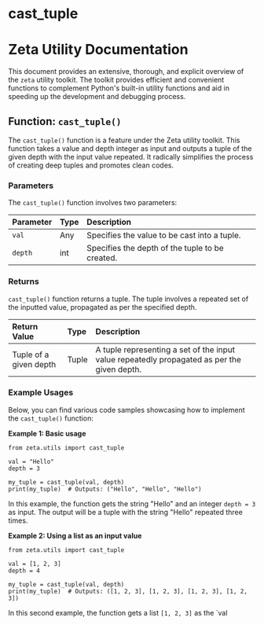# cast_tuple

<!-- START OF DOCUMENT -->

# Zeta Utility Documentation

This document provides an extensive, thorough, and explicit overview of the `zeta` utility toolkit. The toolkit provides efficient and convenient functions to complement Python's built-in utility functions and aid in speeding up the development and debugging process.

## Function: `cast_tuple()`
The `cast_tuple()` function is a feature under the Zeta utility toolkit. This function takes a value and depth integer as input and outputs a tuple of the given depth with the input value repeated. It radically simplifies the process of creating deep tuples and promotes clean codes.

### Parameters

The `cast_tuple()` function involves two parameters:

| Parameter | Type | Description |
| :--- | :--- | :--- |
| `val` | Any | Specifies the value to be cast into a tuple. |
| `depth` | int | Specifies the depth of the tuple to be created. |

### Returns

`cast_tuple()` function returns a tuple. The tuple involves a repeated set of the inputted value, propagated as per the specified depth.

| Return Value | Type | Description |
| :--- | :--- | :--- |
| Tuple of a given depth | Tuple | A tuple representing a set of the input value repeatedly propagated as per the given depth. |

### Example Usages

Below, you can find various code samples showcasing how to implement the `cast_tuple()` function:

**Example 1: Basic usage**

```
from zeta.utils import cast_tuple

val = "Hello"
depth = 3

my_tuple = cast_tuple(val, depth)
print(my_tuple)  # Outputs: ("Hello", "Hello", "Hello")
```

In this example, the function gets the string "Hello" and an integer `depth = 3` as input. The output will be a tuple with the string "Hello" repeated three times.

**Example 2: Using a list as an input value**

```
from zeta.utils import cast_tuple

val = [1, 2, 3]
depth = 4

my_tuple = cast_tuple(val, depth)
print(my_tuple)  # Outputs: ([1, 2, 3], [1, 2, 3], [1, 2, 3], [1, 2, 3])
```

In this second example, the function gets a list `[1, 2, 3]` as the `val
